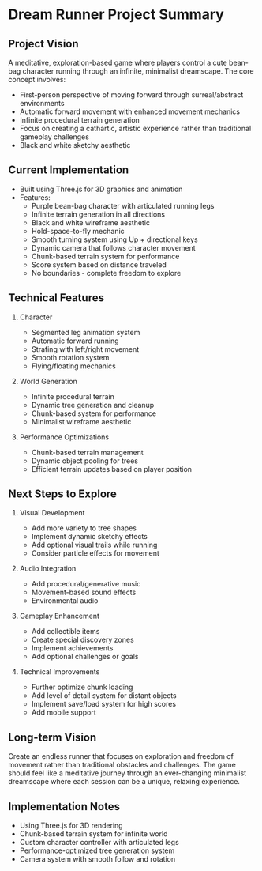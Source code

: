 # Dream Runner Project Summary

## Project Vision
A meditative, exploration-based game where players control a cute bean-bag character running through an infinite, minimalist dreamscape. The core concept involves:
- First-person perspective of moving forward through surreal/abstract environments
- Automatic forward movement with enhanced movement mechanics
- Infinite procedural terrain generation
- Focus on creating a cathartic, artistic experience rather than traditional gameplay challenges
- Black and white sketchy aesthetic

## Current Implementation
- Built using Three.js for 3D graphics and animation
- Features:
  - Purple bean-bag character with articulated running legs
  - Infinite terrain generation in all directions
  - Black and white wireframe aesthetic
  - Hold-space-to-fly mechanic
  - Smooth turning system using Up + directional keys
  - Dynamic camera that follows character movement
  - Chunk-based terrain system for performance
  - Score system based on distance traveled
  - No boundaries - complete freedom to explore

## Technical Features
1. Character
   - Segmented leg animation system
   - Automatic forward running
   - Strafing with left/right movement
   - Smooth rotation system
   - Flying/floating mechanics

2. World Generation
   - Infinite procedural terrain
   - Dynamic tree generation and cleanup
   - Chunk-based system for performance
   - Minimalist wireframe aesthetic

3. Performance Optimizations
   - Chunk-based terrain management
   - Dynamic object pooling for trees
   - Efficient terrain updates based on player position

## Next Steps to Explore
1. Visual Development
   - Add more variety to tree shapes
   - Implement dynamic sketchy effects
   - Add optional visual trails while running
   - Consider particle effects for movement

2. Audio Integration
   - Add procedural/generative music
   - Movement-based sound effects
   - Environmental audio

3. Gameplay Enhancement
   - Add collectible items
   - Create special discovery zones
   - Implement achievements
   - Add optional challenges or goals

4. Technical Improvements
   - Further optimize chunk loading
   - Add level of detail system for distant objects
   - Implement save/load system for high scores
   - Add mobile support

## Long-term Vision
Create an endless runner that focuses on exploration and freedom of movement rather than traditional obstacles and challenges. The game should feel like a meditative journey through an ever-changing minimalist dreamscape where each session can be a unique, relaxing experience.

## Implementation Notes
- Using Three.js for 3D rendering
- Chunk-based terrain system for infinite world
- Custom character controller with articulated legs
- Performance-optimized tree generation system
- Camera system with smooth follow and rotation